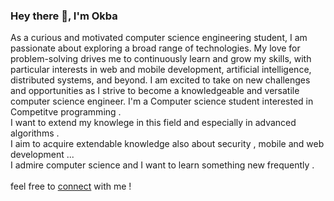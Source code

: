 ### Hey there 👋, I'm Okba
As a curious and motivated computer science
engineering student, I am passionate about
exploring a broad range of technologies. My
love for problem-solving drives me to
continuously learn and grow my skills, with
particular interests in web and mobile
development, artificial intelligence, distributed
systems, and beyond. I am excited to take on
new challenges and opportunities as I strive to
become a knowledgeable and versatile
computer science engineer.
I'm a Computer science student interested in Competitve programming .</br>
I want to extend my knowlege in this field and especially in advanced algorithms .</br>
I aim to acquire extendable knowledge also about security , mobile and web development ...</br>
I admire computer science and I want to learn something new frequently .</br>
</br>
feel free to <a href="https://www.linkedin.com/in/okba-hamdi-3637a0225/">connect</a> with me !

<!--
**OkbaHamdi/OkbaHamdi** is a ✨ _special_ ✨ repository because its `README.md` (this file) appears on your GitHub profile.

Here are some ideas to get you started:

- 🔭 I’m currently working on ...
- 🌱 I’m currently learning ...
- 👯 I’m looking to collaborate on ...
- 🤔 I’m looking for help with ...
- 💬 Ask me about ...
- 📫 How to reach me: ...
- 😄 Pronouns: ...
- ⚡ Fun fact: ...
-->
